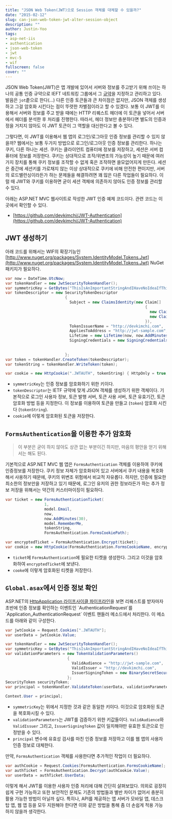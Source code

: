 ```yaml
---
title: "JSON Web Token(JWT)으로 Session 객체를 대체할 수 있을까?"
date: "2015-02-12"
slug: can-json-web-token-jwt-alter-session-object
description: ""
author: Justin-Yoo
tags:
- asp-net-iis
- authentication
- json-web-token
- jwt
- mvc-5
- wif
fullscreen: false
cover: ""
---
```


JSON Web Token(JWT)은 앱 개발에 있어서 서버와 정보를 주고받기 위해 쓰이는 하나의 공통 인증 규약으로 IEFT 네트워킹 그룹에서 그 [규약](http://tools.ietf.org/html/draft-jones-json-web-token-10)을 지정하고 관리하고 있다. 발음은 `jot`좉으로 한다(...) 다른 인증 토큰들과 큰 차이점은 없지만, JSON 객체를 생성하고 그걸 암호화 시킨다는 점이 뚜렷한 차별점이라고 할 수 있겠다. 보통 이 JWT를 이용해서 서버와 정보를 주고 받을 때에는 HTTP 리퀘스트 헤더에 이 토큰을 넣어서 서버에서 헤더를 분석한 후 처리를 진행한다. 따라서, 헤더 정보만 충분하다면 별도의 인증과정을 거치지 않아도 이 JWT 토큰이 그 역할을 대신한다고 볼 수 있다.

그렇다면, 이 JWT를 이용해서 웹 앱의 로그인/로그아웃 인증 정보를 관리할 수 있지 않을까? 웹에서는 보통 두가지 방법으로 로그인/로그아웃 인증 정보를 관리한다. 하나는 쿠키, 다른 하나는 세션. 쿠키는 클라이언트 컴퓨터에 정보를 저장하고, 세션은 서버 컴퓨터에 정보를 저장한다. 쿠키는 상대적으로 조작/위변조의 가능성이 높기 때문에 여러 가지 장치를 통해 쿠키 정보를 조작할 수 없게 혹은 조작하면 쓸모없어지게 만든다. 세션은 중간에 세션키를 가로채지 않는 이상 상대적으로 쿠키에 비해 안전한 편이지만, 서버의 로드밸런싱이라든가 하는 문제들을 해결하려면 꽤 많은 다른 작업들이 필요하다. 이럴 때 JWT와 쿠키를 이용하면 굳이 세션 객체에 의존하지 않아도 인증 정보를 관리할 수 있다.

아래는 ASP.NET MVC 웹사이트로 작성한 JWT 인증 예제 코드이다. 관련 코드는 이곳에서 확인할 수 있다.

- [https://github.com/devkimchi/JWT-Authentication](https://github.com/devkimchi/JWT-Authentication)

## JWT 생성하기

아래 코드를 위해서는 WIF의 확장기능인 [http://www.nuget.org/packages/System.IdentityModel.Tokens.Jwt](http://www.nuget.org/packages/System.IdentityModel.Tokens.Jwt) NuGet 패키지가 필요하다.

```csharp
var now = DateTime.UtcNow;
var tokenHandler = new JwtSecurityTokenHandler();
var symmetricKey = GetBytes("ThisIsAnImportantStringAndIHaveNoIdeaIfThisIsVerySecureOrNot!");
var tokenDescriptor = new SecurityTokenDescriptor
                          {
                            Subject = new ClaimsIdentity(new Claim[]
                                                             {
                                                               new Claim(ClaimTypes.Name, "DevKimchi"),
                                                               new Claim(ClaimTypes.Role, "User"),
                                                             }),
                            TokenIssuerName = "http://devkimchi.com",
                            AppliesToAddress = "http://jwt-sample.com",
                            Lifetime = new Lifetime(now, now.AddMinutes(30)),
                            SigningCredentials = new SigningCredentials(new InMemorySymmetricSecurityKey(symmetricKey),
                                                                        "http://www.w3.org/2001/04/xmldsig-more#hmac-sha256",
                                                                        "http://www.w3.org/2001/04/xmlenc#sha256"),
                          };
var token = tokenHandler.CreateToken(tokenDescriptor);
var tokenString = tokenHandler.WriteToken(token);

var cookie = new HttpCookie(".JWTAUTH", tokenString) { HttpOnly = true, };
```

- `symmetricKey`는 인증 정보를 암호화하기 위한 키이다.
- `tokenDescriptor`는 IETF 규약에 맞게 JSON 객체를 생성하기 위한 객체이다. 기본적으로 로그인 사용자 정보, 토큰 발행 서버, 토큰 사용 서버, 토큰 유효기간, 토큰 암호화 방법 등을 지정한다. 이 정보를 이용하여 토큰을 만들고 (`token`) 암호화 시킨다 (`tokenString`).
- `cookie`에 이렇게 암호화된 토큰을 저장한다.

## `FormsAuthentication`을 이용한 추가 암호화

> 이 부분은 굳이 하지 않아도 상관 없는 부분이긴 하지만, 마음의 평안을 얻기 위해서는 해도 된다.

기본적으로 ASP.NET MVC 웹 앱은 `FormsAuthentication` 객체를 이용하여 쿠키에 인증정보를 저장한다. 쿠키 정보 자체가 암호화되어 있고 서버에서 쿠키 내용을 복호화해서 사용하기 때문에, 쿠키의 위변조 위험에서 비교적 자유롭다. 하지만, 인증에 필요한 최소한의 정보만을 저장하고 있기 때문에, 로그인 유저의 권한 정보라든가 하는 추가 정보 저장을 위해서는 약간의 커스터마이징이 필요하다.

```csharp
var ticket = new FormsAuthenticationTicket(
                 1,
                 model.Email,
                 now,
                 now.AddMinutes(30),
                 model.RememberMe,
                 tokenString,
                 FormsAuthentication.FormsCookiePath);

var encryptedTicket = FormsAuthentication.Encrypt(ticket);
var cookie = new HttpCookie(FormsAuthentication.FormsCookieName, encryptedTicket) { HttpOnly = true, };
```

- `ticket`에 `FormsAuthentication`에 필요한 티켓을 생성한다. 그리고 이것을 암호화하여 `encryptedTicket`에 보낸다.
- `cooke`에 이렇게 암호화된 티켓을 저장한다.

## `Global.asax`에서 인증 정보 확인

ASP.NET의 [HttpApplication 라이프사이클 파이프라인](https://msdn.microsoft.com/en-us/library/System.Web.HttpApplication(v=vs.110).aspx#remarksToggle)을 보면 리퀘스트를 받자마자 초반에 인증 정보를 확인하는 이벤트인 `AuthenticationRequest`를 `Application_AuthenticationRequest` 이벤트 핸들러 메소드에서 처리한다. 이 메소드를 아래와 같이 구성한다.

```csharp
var jwtCookie = Request.Cookies[".JWTAUTH"];
var userData = jwtCookie.Value;

var tokenHandler = new JwtSecurityTokenHandler();
var symmetricKey = GetBytes("ThisIsAnImportantStringAndIHaveNoIdeaIfThisIsVerySecureOrNot!");
var validationParameters = new TokenValidationParameters()
                           {
                             ValidAudience = "http://jwt-sample.com",
                             ValidIssuer = "http://devkimchi.com",
                             IssuerSigningToken = new BinarySecretSecurityToken(symmetricKey)
                           };
SecurityToken securityToken;
var principal = tokenHandler.ValidateToken(userData, validationParameters, out securityToken);

Context.User = principal;
```

- `symmetricKey`는 위에서 지정한 것과 같은 동일한 키이다. 이것으로 암호화된 토큰을 복호화시킬 수 있다.
- `validationParameters`는 JWT를 검증하기 위한 키값들이다. `ValidAudience`와 `ValidIssuer` 그리고, `IssuerSigningToken` 값이 일치해야만 유효한 토큰으로 인정받을 수 있다.
- `principal` 변수에 유효성 검사를 마친 인증 정보를 저장하고 이를 웹 앱의 사용자 인증 정보로 대체한다.

만약, `FormsAuthentication` 객체를 사용한다면 추가적인 작업이 더 필요하다.

```csharp
var authCookie = Request.Cookies[FormsAuthentication.FormsCookieName];
var authTicket = FormsAuthentication.Decrypt(authCookie.Value);
var userData = authTicket.UserData;
```

이렇게 해서 JWT를 이용한 사용자 인증 처리에 대해 간단히 살펴보았다. 의외로 굉장히 쉽게 구현 가능하고 또한 보안적인 문제도 기존의 방법들과 별반 차이가 없어서 충분히 활용 가능한 방법이 아닐까 싶다. 특히나, API를 제공하는 앱 서버가 모바일 앱, 데스크탑 앱, 웹 앱 등을 모두 지원해야 한다면 이와 같은 방법을 통해 좀 더 손쉽게 적용 가능하지 않을까 생각한다.
